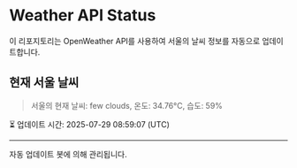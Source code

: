
# Weather API Status

이 리포지토리는 OpenWeather API를 사용하여 서울의 날씨 정보를 자동으로 업데이트합니다.

## 현재 서울 날씨
> 서울의 현재 날씨: few clouds, 온도: 34.76°C, 습도: 59%

⏳ 업데이트 시간: 2025-07-29 08:59:07 (UTC)

---
자동 업데이트 봇에 의해 관리됩니다.
